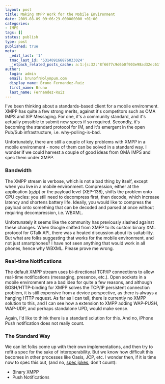 ```yaml
---
layout: post
title: Making XMPP Work for the Mobile Environment
date: 2009-08-09 09:06:29.000000000 +01:00
categories:
- IMPS
tags: []
status: publish
type: post
published: true
meta:
  _edit_last: '1'
  tmac_last_id: '531409166876033024'
  _jetpack_related_posts_cache: a:1:{s:32:"8f6677c9d6b0f903e98ad32ec61f8deb";a:2:{s:7:"expires";i:1415350646;s:7:"payload";a:3:{i:0;a:1:{s:2:"id";i:97;}i:1;a:1:{s:2:"id";i:116;}i:2;a:1:{s:2:"id";i:79;}}}}
author:
  login: admin
  email: brunofr@olympum.com
  display_name: Bruno Fernandez-Ruiz
  first_name: Bruno
  last_name: Fernandez-Ruiz
---
```


I've been thinking about a standards-based client for a mobile
environment. XMPP has quite a few strong merits, against it's
competitors such as OMA IMPS and SIP Messaging. For one, it's a
community standard, and it's actually possible to submit new specs if
so required. Secondly, it's becoming the standard protocol for IM, and
it's emergent in the open Pub/Sub infrastructure, i.e.
why-polling-is-bad.

<p>Unfortunately, there are still a couple of key problems with XMPP in a mobile environment - none of them can be solved in a standard way. I wonder if we could harvest a couple of good ideas from OMA IMPS and spec them under XMPP.</p>
<h3>Bandwidth</h3>
<p>The XMPP stream is verbose, which is not a bad thing by itself, except when you live in a mobile environment. Compression, either at the application (gzip) or the payload level (XEP-138), shifts the problem onto CPU cycles: you still need to decompress first, then decode, which increase latency and shortens battery life. Ideally, you would like to compress the payload onto something that can be decoded and parsed at once without requiring decompression, i.e. WBXML.</p>
<p>Unfortunately it seems like the community has previously slashed against these changes. When Google shifted from XMPP to its custom binary XML protocol for GTalk API, there was a heated discussion about its suitability. But what are folks suggesting that works for the mobile environment, and not just smartphones? I have not seen anything that would work in all phones, hence why WBXML. Please prove me wrong.</p>
<h3>Real-time Notifications</h3>
<p>The default XMPP stream uses bi-directional TCP/IP connections to allow real-time notifications (messaging, presence, etc.). Open sockets in a mobile environment are a bad idea for quite a few reasons, and although BOSH/HTTP-binding for XMPP solves the TCP/IP persistent connection problem, it is still expensive from a device perspective, as there is always a hanging HTTP request. As far as I can tell, there is currently no XMPP solution to this, and I can see how a extension to XMPP adding WAP-PUSH, WAP-UDP, and perhaps standalone UPD, would make sense.</p>
<p>Again, I'd like to think there is a standard solution for this. And no, iPhone Push notification does not really count.</p>
<h3>The Standard Way</h3>
<p>We can let folks come up with their own implementations, and then try to refit a spec for the sake of interoperability. But we know how difficult this becomes in other processes like Oasis, JCP, etc. I wonder then, if it is time now to spec this out, (and no, <a href="http://xmpp.org/extensions/xep-0239.html">spec jokes</a>, don't count):</p>
<ul>
<li>Binary XMPP</li>
<li>Push Notifications</li>
</ul>
